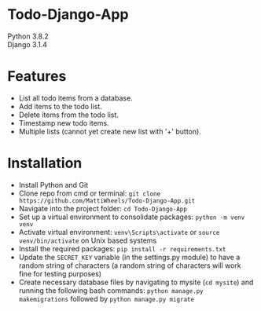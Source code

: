 # Todo-Django-App

Python 3.8.2<br>
Django 3.1.4<br>

# Features

- List all todo items from a database.
- Add items to the todo list.
- Delete items from the todo list.
- Timestamp new todo items.
- Multiple lists (cannot yet create new list with '+' button).

# Installation

- Install Python and Git
- Clone repo from cmd or terminal: `git clone https://github.com/MattiWheels/Todo-Django-App.git`
- Navigate into the project folder: `cd Todo-Django-App`
- Set up a virtual environment to consolidate packages: `python -m venv venv`
- Activate virtual environment: `venv\Scripts\activate` or `source venv/bin/activate` on Unix based systems
- Install the required packages: `pip install -r requirements.txt`
- Update the `SECRET_KEY` variable (in the settings.py module) to have a random string of characters (a random string of characters will work fine for testing purposes)
- Create necessary database files by navigating to mysite (`cd mysite`) and running the following bash commands: `python manage.py makemigrations` followed by `python manage.py migrate`


